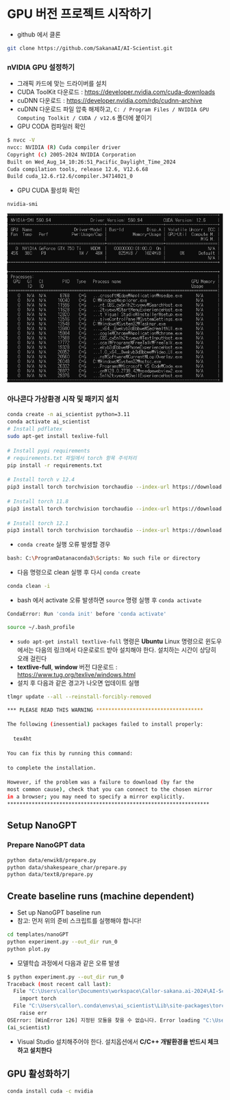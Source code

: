 # GPU 버전 프로젝트 시작하기

- github 에서 클론

```bash
git clone https://github.com/SakanaAI/AI-Scientist.git
```

### nVIDIA GPU 설정하기

- 그래픽 카드에 맞는 드라이버를 설치
- CUDA ToolKit 다운로드 : https://developer.nvidia.com/cuda-downloads
- cuDNN 다운로드 : https://developer.nvidia.com/rdp/cudnn-archive
- cuDNN 다운로드 파일 압축 해제하고, `C: / Program Files / NVIDIA GPU Computing Toolkit / CUDA / v12.6` 폴더에 붙이기
- GPU CODA 컴파일러 확인

```bash
$ nvcc -V
nvcc: NVIDIA (R) Cuda compiler driver
Copyright (c) 2005-2024 NVIDIA Corporation
Built on Wed_Aug_14_10:26:51_Pacific_Daylight_Time_2024
Cuda compilation tools, release 12.6, V12.6.68
Build cuda_12.6.r12.6/compiler.34714021_0
```

- GPU CUDA 활성화 확인

```bash
nvidia-smi
```

![alt text](image.png)

### 아나콘다 가상환경 시작 및 패키지 설치

```bash
conda create -n ai_scientist python=3.11
conda activate ai_scientist
# Install pdflatex
sudo apt-get install texlive-full

# Install pypi requirements
# requirements.txt 파일에서 torch 항목 주석처리
pip install -r requirements.txt

# Install torch v 12.4
pip3 install torch torchvision torchaudio --index-url https://download.pytorch.org/whl/cu124

# Install torch 11.8
pip3 install torch torchvision torchaudio --index-url https://download.pytorch.org/whl/cu118

# Install torch 12.1
pip3 install torch torchvision torchaudio --index-url https://download.pytorch.org/whl/cu121

```

- `conda create` 실행 오류 발생할 경우

```bash
bash: C:\ProgramDatanaconda3\Scripts: No such file or directory
```

- 다음 명령으로 clean 실행 후 다시 `conda create`

```bash
conda clean -i
```

- bash 에서 activate 오류 발생하면 `source` 명령 실행 후 `conda activate`

```bash
CondaError: Run 'conda init' before 'conda activate'
```

```bash
source ~/.bash_profile
```

- `sudo apt-get install textlive-full` 명령은 **Ubuntu** Linux 명령으로 윈도우에서는 다음의 링크에서 다운로로드 받아 설치해야 한다. 설치하는 시간이 상당히 오래 걸린다
- **textlive-full**, **window** 버전 댜운로드 : https://www.tug.org/texlive/windows.html
- 설치 후 다음과 같은 경고가 나오면 업데이트 실행

```bash
tlmgr update --all --reinstall-forcibly-removed
```

```bash
*** PLEASE READ THIS WARNING ***********************************

The following (inessential) packages failed to install properly:

  tex4ht

You can fix this by running this command:

to complete the installation.

However, if the problem was a failure to download (by far the
most common cause), check that you can connect to the chosen mirror
in a browser; you may need to specify a mirror explicitly.
******************************************************************
```

## Setup NanoGPT

### Prepare NanoGPT data

```bash
python data/enwik8/prepare.py
python data/shakespeare_char/prepare.py
python data/text8/prepare.py
```

## Create baseline runs (machine dependent)

- Set up NanoGPT baseline run
- 참고: 먼저 위의 준비 스크립트를 실행해야 합니다!

```bash
cd templates/nanoGPT
python experiment.py --out_dir run_0
python plot.py
```

- 모델학습 과정에서 다음과 같은 오류 발생

```bash
$ python experiment.py --out_dir run_0
Traceback (most recent call last):
  File "C:\Users\callor\Documents\workspace\Callor-sakana.ai-2024\AI-Scientist\templates\nanoGPT\experiment.py", line 10, in <module>
    import torch
  File "C:\Users\callor\.conda\envs\ai_scientist\Lib\site-packages\torch\__init__.py", line 148, in <module>
    raise err
OSError: [WinError 126] 지정된 모듈을 찾을 수 없습니다. Error loading "C:\Users\callor\.conda\envs\ai_scientist\Lib\site-packages\torch\lib\fbgemm.dll" or one of its dependencies.
(ai_scientist)
```

- Visual Studio 설치해주어야 한다. 설치옵션에서 **C/C++ 개발환경을 반드시 체크하고 설치한다**

## GPU 활성화하기

```bash
conda install cuda -c nvidia
```
